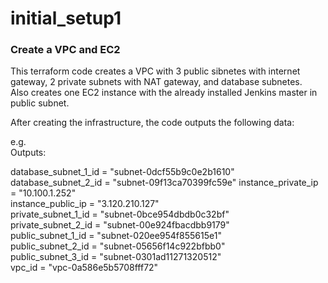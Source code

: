 # initial_setup1
### Create a VPC and EC2
This terraform code creates a VPC with 3 public sibnetes with internet gateway, 2 private subnets with NAT gateway, and database subnetes.\
Also creates one EC2 instance with the already installed Jenkins master in public subnet.

After creating the infrastructure, the code outputs the following data:

e.g.\
Outputs:

database_subnet_1_id = "subnet-0dcf55b9c0e2b1610"
database_subnet_2_id = "subnet-09f13ca70399fc59e"
instance_private_ip = "10.100.1.252"\
instance_public_ip = "3.120.210.127"\
private_subnet_1_id = "subnet-0bce954dbdb0c32bf"\
private_subnet_2_id = "subnet-00e924fbacdbb9179"\
public_subnet_1_id = "subnet-020ee954f855615e1"\
public_subnet_2_id = "subnet-05656f14c922bfbb0"\
public_subnet_3_id = "subnet-0301ad11271320512"\
vpc_id = "vpc-0a586e5b5708fff72"

